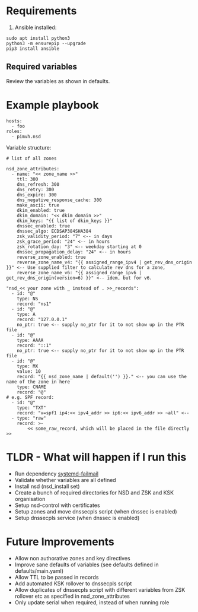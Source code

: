 # Requirements

1. Ansible installed:

```
sudo apt install python3
python3 -m ensurepip --upgrade
pip3 install ansible
```

## Required variables

Review the variables as shown in defaults.

# Example playbook

```
hosts:
  - foo
roles:
  - pimvh.nsd

```

Variable structure:

```
# list of all zones

nsd_zone_attributes:
  - name: "<< zone_name >>"
    ttl: 300
    dns_refresh: 300
    dns_retry: 300
    dns_expire: 300
    dns_negative_response_cache: 300
    make_ascii: true
    dkim_enabled: true
    dkim_domain: "<< dkim domain >>"
    dkim_keys: "{{ list of dkim_keys }}"
    dnssec_enabled: true
    dnssec_algo: ECDSAP384SHA384
    zsk_validity_period: "7" <-- in days
    zsk_grace_period: "24" <-- in hours
    zsk_rotation_day: "3" <-- weekday starting at 0
    dnssec_propagation_delay: "24" <-- in hours
    reverse_zone_enabled: true
    reverse_zone_name_v4: "{{ assigned_range_ipv4 | get_rev_dns_origin }}" <-- Use supplied filter to calculate rev dns for a zone,
    reverse_zone_name_v6: "{{ assigned_range_ipv6 | get_rev_dns_origin(version=6) }}" <-- idem, but for v6.

"nsd_<< your zone with _ instead of . >>_records":
  - id: "@"
    type: NS
    record: "ns1"
  - id: "@"
    type: A
    record: "127.0.0.1"
    no_ptr: true <-- supply no_ptr for it to not show up in the PTR file
  - id: "@"
    type: AAAA
    record: "::1"
    no_ptr: true <-- supply no_ptr for it to not show up in the PTR file
  - id: "@"
    type: MX
    value: 10
    record: "{{ nsd_zone_name | default('') }}." <-- you can use the name of the zone in here
    type: CNAME
    record: "@"
# e.g. SPF record:
  - id: "@"
    type: "TXT"
    record: "v=spf1 ip4:<< ipv4_addr >> ip6:<< ipv6_addr >> ~all" <--
  - type: "raw"
    record: >-
        << some_raw_record, which will be placed in the file directly >>

```

# TLDR - What will happen if I run this

- Run dependency [systemd-failmail](https://github.com/pimvh/systemd-failmail)
- Validate whether variables are all defined
- Install nsd (nsd_install set)
- Create a bunch of required directories for NSD and ZSK and KSK organisation
- Setup nsd-control with certificates
- Setup zones and move dnssecpls script (when dnssec is enabled)
- Setup dnssecpls service (when dnssec is enabled)

# Future Improvements

- Allow non authorative zones and key directives
- Improve sane defaults of variables (see defaults defined in defaults/main.yaml)
- Allow TTL to be passed in records
- Add automated KSK rollover to dnssecpls script
- Allow duplicates of dnssecpls script with different variables from ZSK rollover etc as specified in nsd_zone_attributes
- Only update serial when required, instead of when running role
